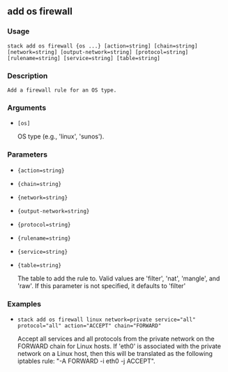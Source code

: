 ## add os firewall

### Usage

`stack add os firewall {os ...} [action=string] [chain=string] [network=string] [output-network=string] [protocol=string] [rulename=string] [service=string] [table=string]`

### Description


	Add a firewall rule for an OS type.

	

### Arguments

* `[os]`

   OS type (e.g., 'linux', 'sunos').


### Parameters
* `{action=string}`
* `{chain=string}`
* `{network=string}`
* `{output-network=string}`
* `{protocol=string}`
* `{rulename=string}`
* `{service=string}`
* `{table=string}`

   The table to add the rule to. Valid values are 'filter',
	'nat', 'mangle', and 'raw'. If this parameter is not
	specified, it defaults to 'filter'

### Examples

* `stack add os firewall linux network=private service="all" protocol="all" action="ACCEPT" chain="FORWARD"`

   Accept all services and all protocols from the private network on
	the FORWARD chain for Linux hosts.
	If 'eth0' is associated with the private network on a Linux host, then
	this will be translated as the following iptables rule:
	"-A FORWARD -i eth0 -j ACCEPT".



